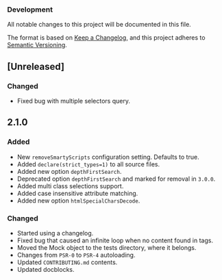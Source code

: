 ### Development

All notable changes to this project will be documented in this file.

The format is based on [Keep a Changelog](https://keepachangelog.com/en/1.0.0/),
and this project adheres to [Semantic Versioning](https://semver.org/spec/v2.0.0.html).

## [Unreleased]

### Changed

- Fixed bug with multiple selectors query.

## 2.1.0

### Added
- New `removeSmartyScripts` configuration setting. Defaults to true.
- Added `declare(strict_types=1)` to all source files.
- Added new option `depthFirstSearch`.
- Deprecated option `depthFirstSearch` and marked for removal in `3.0.0`.
- Added multi class selections support.
- Added case insensitive attribute matching.
- Added new option `htmlSpecialCharsDecode`.

### Changed
- Started using a changelog.
- Fixed bug that caused an infinite loop when no content found in tags.
- Moved the Mock object to the tests directory, where it belongs.
- Changes from `PSR-0` to `PSR-4` autoloading.
- Updated `CONTRIBUTING.md` contents.
- Updated docblocks.
